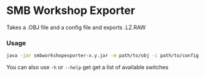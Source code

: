 SMB Workshop Exporter
=====================

Takes a .OBJ file and a config file and exports .LZ.RAW

### Usage

```sh
java -jar smbworkshopexporter-x.y.jar -m path/to/obj -c path/to/config -o path/to/output/directory
```

You can also use `-h` or `--help` get get a list of available switches